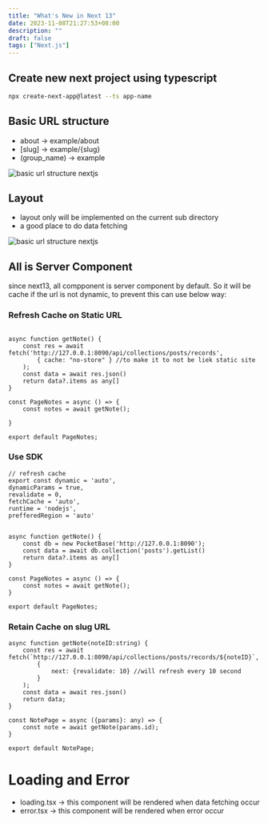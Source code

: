 ```yaml
---
title: "What's New in Next 13"
date: 2023-11-08T21:27:53+08:00
description: ""
draft: false 
tags: ["Next.js"]
---
```


## Create new next project using typescript

```bash
npx create-next-app@latest --ts app-name
```

## Basic URL structure
- about -> example/about
- [slug] -> example/{slug}
- (group_name) -> example

![basic url structure nextjs](/images/0001.png)

## Layout
- layout only will be implemented on the current sub directory
- a good place to do data fetching

![basic url structure nextjs](/images/0002.png)

## All is Server Component
since next13, all compponent is server component by default. So it will be cache if the url is not dynamic, to prevent this can use below way:

### Refresh Cache on Static URL

```tsx

async function getNote() {
    const res = await fetch('http://127.0.0.1:8090/api/collections/posts/records',
        { cache: "no-store" } //to make it to not be liek static site
    );
    const data = await res.json()
    return data?.items as any[]
}

const PageNotes = async () => {
    const notes = await getNote();

}

export default PageNotes;
```

### Use SDK

```tsx
// refresh cache
export const dynamic = 'auto',
dynamicParams = true,
revalidate = 0,
fetchCache = 'auto',
runtime = 'nodejs',
prefferedRegion = 'auto'


async function getNote() {
    const db = new PocketBase('http://127.0.0.1:8090');
    const data = await db.collection('posts').getList()
    return data?.items as any[]
}

const PageNotes = async () => {
    const notes = await getNote();
}

export default PageNotes;
```

### Retain Cache on slug URL
```tsx
async function getNote(noteID:string) {
    const res = await fetch(`http://127.0.0.1:8090/api/collections/posts/records/${noteID}`,
        {
            next: {revalidate: 10} //will refresh every 10 second
        }
    ); 
    const data = await res.json()
    return data;
}

const NotePage = async ({params}: any) => {
    const note = await getNote(params.id);
}
 
export default NotePage;
```

# Loading and Error

- loading.tsx -> this component will be rendered when data fetching occur
- error.tsx -> this component will be rendered when error occur

